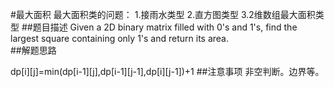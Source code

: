 #最大面积
最大面积类的问题：
1.接雨水类型
2.直方图类型
3.2维数组最大面积类型
##题目描述
Given a 2D binary matrix filled with 0's and 1's, find the largest square containing only 1's and return its area.  
##解题思路

dp[i][j]=min(dp[i-1][j],dp[i-1][j-1],dp[i][j-1])+1
##注意事项
非空判断。边界等。